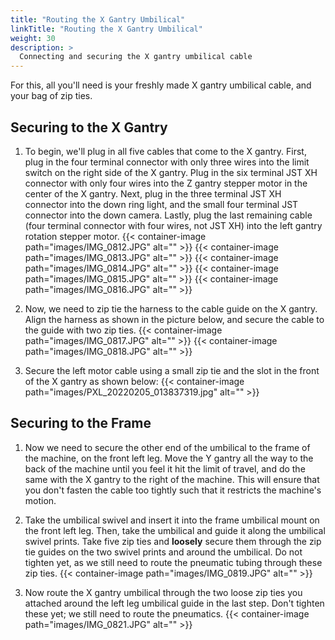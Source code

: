 ```yaml
---
title: "Routing the X Gantry Umbilical"
linkTitle: "Routing the X Gantry Umbilical"
weight: 30
description: >
  Connecting and securing the X gantry umbilical cable
---
```


For this, all you'll need is your freshly made X gantry umbilical cable, and your bag of zip ties.

## Securing to the X Gantry

1. To begin, we'll plug in all five cables that come to the X gantry. First, plug in the four terminal connector with only three wires into the limit switch on the right side of the X gantry. Plug in the six terminal JST XH connector with only four wires into the Z gantry stepper motor in the center of the X gantry. Next, plug in the three terminal JST XH connector into the down ring light, and the small four terminal JST connector into the down camera. Lastly, plug the last remaining cable (four terminal connector with four wires, not JST XH) into the left gantry rotation stepper motor.
  {{< container-image path="images/IMG_0812.JPG" alt="" >}}
  {{< container-image path="images/IMG_0813.JPG" alt="" >}}
  {{< container-image path="images/IMG_0814.JPG" alt="" >}}
  {{< container-image path="images/IMG_0815.JPG" alt="" >}}
  {{< container-image path="images/IMG_0816.JPG" alt="" >}}

2. Now, we need to zip tie the harness to the cable guide on the X gantry. Align the harness as shown in the picture below, and secure the cable to the guide with two zip ties.
  {{< container-image path="images/IMG_0817.JPG" alt="" >}}
  {{< container-image path="images/IMG_0818.JPG" alt="" >}}

3. Secure the left motor cable using a small zip tie and the slot in the front of the X gantry as shown below:
  {{< container-image path="images/PXL_20220205_013837319.jpg" alt="" >}}

## Securing to the Frame

1. Now we need to secure the other end of the umbilical to the frame of the machine, on the front left leg. Move the Y gantry all the way to the back of the machine until you feel it hit the limit of travel, and do the same with the X gantry to the right of the machine. This will ensure that you don't fasten the cable too tightly such that it restricts the machine's motion.

2. Take the umbilical swivel and insert it into the frame umbilical mount on the front left leg. Then, take the umbilical and guide it along the umbilical swivel prints. Take five zip ties and **loosely** secure them through the zip tie guides on the two swivel prints and around the umbilical. Do not tighten yet, as we still need to route the pneumatic tubing through these zip ties.
  {{< container-image path="images/IMG_0819.JPG" alt="" >}}

3. Now route the X gantry umbilical through the two loose zip ties you attached around the left leg umbilical guide in the last step. Don't tighten these yet; we still need to route the pneumatics.
  {{< container-image path="images/IMG_0821.JPG" alt="" >}}
